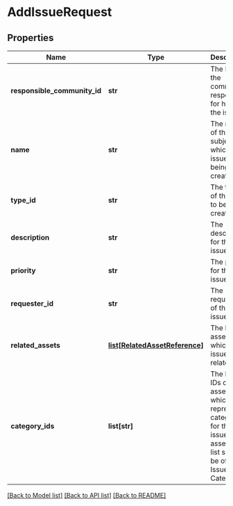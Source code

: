 # AddIssueRequest

## Properties
Name | Type | Description | Notes
------------ | ------------- | ------------- | -------------
**responsible_community_id** | **str** | The ID of the community responsible for handling the issue. | [optional] 
**name** | **str** | The name of the subject for which the issue is being created. | 
**type_id** | **str** | The type ID of the issue to be created. | 
**description** | **str** | The description for the issue. | 
**priority** | **str** | The priority for the issue. | [optional] 
**requester_id** | **str** | The requester of the issue. | [optional] 
**related_assets** | [**list[RelatedAssetReference]**](RelatedAssetReference.md) | The list of assets which the issue is related to. | [optional] 
**category_ids** | **list[str]** | The list of IDs of assets which represent categories for this issue. Each asset in this list should be of type Issue Category. | [optional] 

[[Back to Model list]](../README.md#documentation-for-models) [[Back to API list]](../README.md#documentation-for-api-endpoints) [[Back to README]](../README.md)

